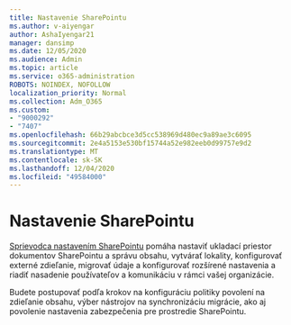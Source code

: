 ```yaml
---
title: Nastavenie SharePointu
ms.author: v-aiyengar
author: AshaIyengar21
manager: dansimp
ms.date: 12/05/2020
ms.audience: Admin
ms.topic: article
ms.service: o365-administration
ROBOTS: NOINDEX, NOFOLLOW
localization_priority: Normal
ms.collection: Adm_O365
ms.custom:
- "9000292"
- "7407"
ms.openlocfilehash: 66b29abcbce3d5cc538969d480ec9a89ae3c6095
ms.sourcegitcommit: 2e4a5153e530bf15744a52e982eeb0d99757e9d2
ms.translationtype: MT
ms.contentlocale: sk-SK
ms.lasthandoff: 12/04/2020
ms.locfileid: "49584000"
---
```

# <a name="set-up-sharepoint"></a>Nastavenie SharePointu

[Sprievodca nastavením SharePointu](https://go.microsoft.com/fwlink/?linkid=2071425) pomáha nastaviť ukladací priestor dokumentov SharePointu a správu obsahu, vytvárať lokality, konfigurovať externé zdieľanie, migrovať údaje a konfigurovať rozšírené nastavenia a riadiť nasadenie používateľov a komunikáciu v rámci vašej organizácie.

Budete postupovať podľa krokov na konfiguráciu politiky povolení na zdieľanie obsahu, výber nástrojov na synchronizáciu migrácie, ako aj povolenie nastavenia zabezpečenia pre prostredie SharePointu.
